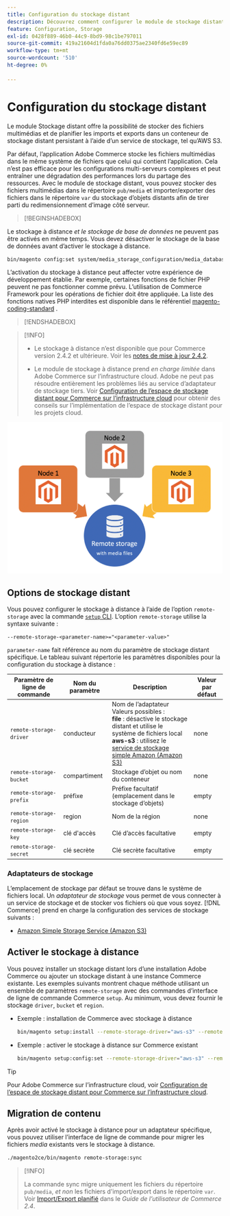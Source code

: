 ```yaml
---
title: Configuration du stockage distant
description: Découvrez comment configurer le module de stockage distant pour l’application Commerce sur site.
feature: Configuration, Storage
exl-id: 0428f889-46b0-44c9-8bd9-98c1be797011
source-git-commit: 419a21604d1fda0a76dd0375ae2340fd6e59ec89
workflow-type: tm+mt
source-wordcount: '510'
ht-degree: 0%

---
```


# Configuration du stockage distant

Le module Stockage distant offre la possibilité de stocker des fichiers multimédias et de planifier les imports et exports dans un conteneur de stockage distant persistant à l’aide d’un service de stockage, tel qu’AWS S3.

Par défaut, l’application Adobe Commerce stocke les fichiers multimédias dans le même système de fichiers que celui qui contient l’application. Cela n’est pas efficace pour les configurations multi-serveurs complexes et peut entraîner une dégradation des performances lors du partage des ressources. Avec le module de stockage distant, vous pouvez stocker des fichiers multimédias dans le répertoire `pub/media` et importer/exporter des fichiers dans le répertoire `var` du stockage d’objets distants afin de tirer parti du redimensionnement d’image côté serveur.

>[!BEGINSHADEBOX]

Le stockage à distance _et le stockage de base de données_ ne peuvent pas être activés en même temps. Vous devez désactiver le stockage de la base de données avant d’activer le stockage à distance.

```bash
bin/magento config:set system/media_storage_configuration/media_database 0
```

L’activation du stockage à distance peut affecter votre expérience de développement établie. Par exemple, certaines fonctions de fichier PHP peuvent ne pas fonctionner comme prévu. L’utilisation de Commerce Framework pour les opérations de fichier doit être appliquée. La liste des fonctions natives PHP interdites est disponible dans le référentiel [magento-coding-standard](https://github.com/magento/magento-coding-standard/blob/develop/Magento2/Sniffs/Functions/DiscouragedFunctionSniff.php) .

>[!ENDSHADEBOX]

>[!INFO]
>
>- Le stockage à distance n’est disponible que pour Commerce version 2.4.2 et ultérieure. Voir les [notes de mise à jour 2.4.2](https://experienceleague.adobe.com/en/docs/commerce-operations/release/notes/magento-open-source/2-4-2).
>
>- Le module de stockage à distance prend _en charge limitée_ dans Adobe Commerce sur l’infrastructure cloud. Adobe ne peut pas résoudre entièrement les problèmes liés au service d’adaptateur de stockage tiers. Voir [Configuration de l’espace de stockage distant pour Commerce sur l’infrastructure cloud](cloud-support.md) pour obtenir des conseils sur l’implémentation de l’espace de stockage distant pour les projets cloud.

![image de schéma](../../assets/configuration/remote-storage-schema.png)

## Options de stockage distant

Vous pouvez configurer le stockage à distance à l’aide de l’option `remote-storage` avec la commande [`setup` CLI](../../installation/tutorials/deployment.md). L’option `remote-storage` utilise la syntaxe suivante :

```text
--remote-storage-<parameter-name>="<parameter-value>"
```

`parameter-name` fait référence au nom du paramètre de stockage distant spécifique. Le tableau suivant répertorie les paramètres disponibles pour la configuration du stockage à distance :

| Paramètre de ligne de commande | Nom du paramètre | Description | Valeur par défaut |
|--- |--- |--- |--- |
| `remote-storage-driver` | conducteur | Nom de l’adaptateur<br>Valeurs possibles :<br>**file** : désactive le stockage distant et utilise le système de fichiers local <br>**aws-s3** : utilisez le [service de stockage simple Amazon (Amazon S3)](remote-storage-aws-s3.md) | none |
| `remote-storage-bucket` | compartiment | Stockage d’objet ou nom du conteneur | none |
| `remote-storage-prefix` | préfixe | Préfixe facultatif (emplacement dans le stockage d’objets) | empty |
| `remote-storage-region` | region | Nom de la région | none |
| `remote-storage-key` | clé d&#39;accès | Clé d’accès facultative | empty |
| `remote-storage-secret` | clé secrète | Clé secrète facultative | empty |

### Adaptateurs de stockage

L’emplacement de stockage par défaut se trouve dans le système de fichiers local. Un _adaptateur de stockage_ vous permet de vous connecter à un service de stockage et de stocker vos fichiers où que vous soyez. [!DNL Commerce] prend en charge la configuration des services de stockage suivants :

- [Amazon Simple Storage Service (Amazon S3)](remote-storage-aws-s3.md)

## Activer le stockage à distance

Vous pouvez installer un stockage distant lors d’une installation Adobe Commerce ou ajouter un stockage distant à une instance Commerce existante. Les exemples suivants montrent chaque méthode utilisant un ensemble de paramètres `remote-storage` avec des commandes d’interface de ligne de commande Commerce `setup`. Au minimum, vous devez fournir le stockage `driver`, `bucket` et `region`.

- Exemple : installation de Commerce avec stockage à distance

  ```bash
  bin/magento setup:install --remote-storage-driver="aws-s3" --remote-storage-bucket="myBucket" --remote-storage-region="us-east-1"
  ```

- Exemple : activer le stockage à distance sur Commerce existant

  ```bash
  bin/magento setup:config:set --remote-storage-driver="aws-s3" --remote-storage-bucket="myBucket" --remote-storage-region="us-east-1"
  ```

>[!TIP]
>
>Pour Adobe Commerce sur l’infrastructure cloud, voir [Configuration de l’espace de stockage distant pour Commerce sur l’infrastructure cloud](cloud-support.md).

## Migration de contenu

Après avoir activé le stockage à distance pour un adaptateur spécifique, vous pouvez utiliser l’interface de ligne de commande pour migrer les fichiers _media_ existants vers le stockage à distance.

```bash
./magento2ce/bin/magento remote-storage:sync
```

>[!INFO]
>
>La commande sync migre uniquement les fichiers du répertoire `pub/media`, _et non_ les fichiers d&#39;import/export dans le répertoire `var`. Voir [Import/Export planifié](https://experienceleague.adobe.com/docs/commerce-admin/systems/data-transfer/data-scheduled-import-export.html) dans le _Guide de l’utilisateur de Commerce 2.4_.

<!-- link definitions -->

[import-export]: https://docs.magento.com/user-guide/system/data-scheduled-import-export.html
